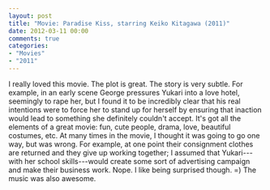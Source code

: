 ```yaml
---
layout: post
title: "Movie: Paradise Kiss, starring Keiko Kitagawa (2011)"
date: 2012-03-11 00:00
comments: true
categories:
- "Movies"
- "2011"
---
```


I really loved this movie. The plot is great. The story is very
subtle. For example, in an early scene George pressures Yukari into
a love hotel, seemingly to rape her, but I found it to be
incredibly clear that his real intentions were to force her to
stand up for herself by ensuring that inaction would lead to
something she definitely couldn't accept. It's got all the elements
of a great movie: fun, cute people, drama, love, beautiful
costumes, etc. At many times in the movie, I thought it was going
to go one way, but was wrong. For example, at one point their
consignment clothes are returned and they give up working together;
I assumed that Yukari---with her school skills---would create some
sort of advertising campaign and make their business work. Nope. I
like being surprised though. =) The music was also awesome.
